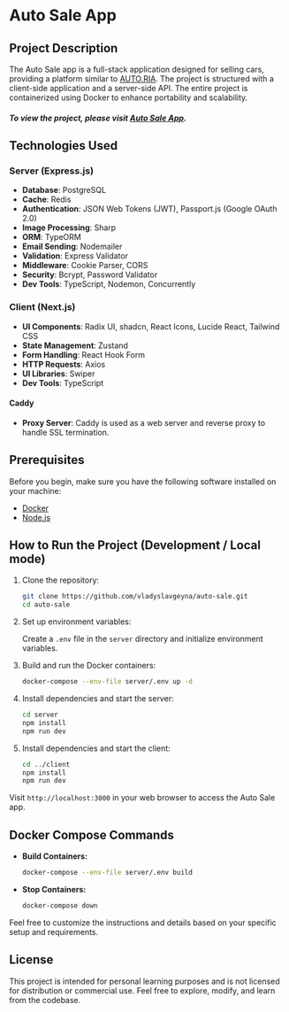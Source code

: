 # Auto Sale App

## Project Description

The Auto Sale app is a full-stack application designed for selling cars, providing a platform similar to [AUTO.RIA](https://auto.ria.com/uk/). The project is structured with a client-side application and a server-side API. The entire project is containerized using Docker to enhance portability and scalability.

##### To view the project, please visit [Auto Sale App](https://auto-sale.anyeg.me).

## Technologies Used

### Server (Express.js)

-   **Database**: PostgreSQL
-   **Cache**: Redis
-   **Authentication**: JSON Web Tokens (JWT), Passport.js (Google OAuth 2.0)
-   **Image Processing**: Sharp
-   **ORM**: TypeORM
-   **Email Sending**: Nodemailer
-   **Validation**: Express Validator
-   **Middleware**: Cookie Parser, CORS
-   **Security**: Bcrypt, Password Validator
-   **Dev Tools**: TypeScript, Nodemon, Concurrently

### Client (Next.js)

-   **UI Components**: Radix UI, shadcn, React Icons, Lucide React, Tailwind CSS
-   **State Management**: Zustand
-   **Form Handling**: React Hook Form
-   **HTTP Requests**: Axios
-   **UI Libraries**: Swiper
-   **Dev Tools**: TypeScript

#### Caddy

-   **Proxy Server**: Caddy is used as a web server and reverse proxy to handle SSL termination.

## Prerequisites

Before you begin, make sure you have the following software installed on your machine:

-   [Docker](https://www.docker.com/get-started)
-   [Node.js](https://nodejs.org/)

## How to Run the Project (Development / Local mode)

1. Clone the repository:

    ```bash
    git clone https://github.com/vladyslavgeyna/auto-sale.git
    cd auto-sale
    ```

2. Set up environment variables:

    Create a `.env` file in the `server` directory and initialize environment variables.

3. Build and run the Docker containers:

    ```bash
    docker-compose --env-file server/.env up -d
    ```

4. Install dependencies and start the server:

    ```bash
    cd server
    npm install
    npm run dev
    ```

5. Install dependencies and start the client:

    ```bash
    cd ../client
    npm install
    npm run dev
    ```

Visit `http://localhost:3000` in your web browser to access the Auto Sale app.

## Docker Compose Commands

-   **Build Containers:**

    ```bash
    docker-compose --env-file server/.env build
    ```

-   **Stop Containers:**
    ```bash
    docker-compose down
    ```

Feel free to customize the instructions and details based on your specific setup and requirements.

## License

This project is intended for personal learning purposes and is not licensed for distribution or commercial use. Feel free to explore, modify, and learn from the codebase.
